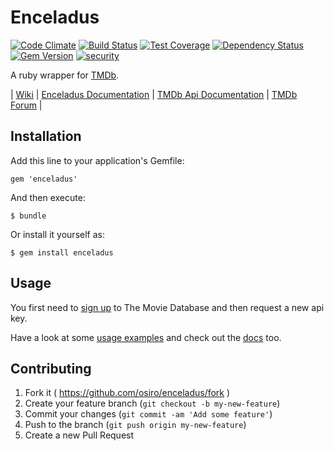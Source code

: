 # Enceladus

[![Code Climate](https://codeclimate.com/github/osiro/enceladus/badges/gpa.svg)](https://codeclimate.com/github/osiro/enceladus)
[![Build Status](https://travis-ci.org/osiro/enceladus.svg?branch=master)](https://travis-ci.org/osiro/enceladus)
[![Test Coverage](https://codeclimate.com/github/osiro/enceladus/badges/coverage.svg)](https://codeclimate.com/github/osiro/enceladus)
[![Dependency Status](https://gemnasium.com/osiro/enceladus.svg)](https://gemnasium.com/osiro/enceladus)
[![Gem Version](https://badge.fury.io/rb/enceladus.svg)](http://badge.fury.io/rb/enceladus)
[![security](https://hakiri.io/github/osiro/enceladus/master.svg)](https://hakiri.io/github/osiro/enceladus/master)

A ruby wrapper for [TMDb](http://www.themoviedb.org).

| [Wiki](https://github.com/osiro/enceladus/wiki) | [Enceladus Documentation](http://www.rubydoc.info/github/osiro/enceladus/master/frames) | [TMDb Api Documentation](http://docs.themoviedb.apiary.io/) | [TMDb Forum](https://www.themoviedb.org/talk) |

## Installation

Add this line to your application's Gemfile:

    gem 'enceladus'

And then execute:

    $ bundle

Or install it yourself as:

    $ gem install enceladus

## Usage

You first need to [sign up](https://www.themoviedb.org/account/signup) to The Movie Database and then request a new api key.

Have a look at some [usage examples](https://github.com/osiro/enceladus/wiki/Usage) and check out the [docs](http://www.rubydoc.info/github/osiro/enceladus/master/frames) too.

## Contributing

1. Fork it ( https://github.com/osiro/enceladus/fork )
2. Create your feature branch (`git checkout -b my-new-feature`)
3. Commit your changes (`git commit -am 'Add some feature'`)
4. Push to the branch (`git push origin my-new-feature`)
5. Create a new Pull Request
